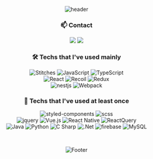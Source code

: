 <div align="center">

![header](https://capsule-render.vercel.app/api?type=waving&color=gradient&height=150&animation=twinkling)
<!-- ![Top Langs](https://github-readme-stats.vercel.app/api/top-langs/?username=suwoncityBoy&hide=python&theme=tokyonight) -->


### 📫 Contact 
<p>
  <a href="https://velog.io/@suwoncityboy"><img src="https://img.shields.io/badge/suwoncityboy.log-11B48A?style=flat-square&logo=Vimeo&logoColor=white&link=https://velog.io/@suwoncityboy"/></a>
  <a href="mailto:dlgkrrud970930@gmail.com" target="_blank"><img src="https://img.shields.io/badge/dlgkrrud970930@gmail.com-EA4335?style=flat-square&logo=Gmail&logoColor=white"/></a>
</p>


### 🛠 Techs that I've used mainly 
![Stitches](https://img.shields.io/badge/stitches-CC6699?style=flat-square&logo=styledcomponents&logoColor=white)
![JavaScript](https://img.shields.io/badge/javascript-F7DF1E?style=flat-square&logo=javascript&logoColor=white)
![TypeScript](https://img.shields.io/badge/typescript-3178C6.svg?style=flat-square&logo=TypeScript&logoColor=white)  
![React](https://img.shields.io/badge/react-61DAFB.svg?style=flat-square&logo=React&logoColor=white) 
![Recoil](https://img.shields.io/badge/recoil-3578E5.svg?style=flat-square&logo=recoil&logoColor=white) 
![Redux](https://img.shields.io/badge/redux-764ABC.svg?style=flat-square&logo=Redux&logoColor=white)  
![nestjs](https://img.shields.io/badge/nestjs-E0234E?style=flat-square&logo=nestjs&logoColor=white)
![Webpack](https://img.shields.io/badge/webpack-8DD6F9.svg?style=flat-square&logo=webpack&logoColor=white)


### 📌 Techs that I've used at least once 
![styled-components](https://img.shields.io/badge/styledcomponents-DB7093.svg?style=flat-square&logo=styled-components&logoColor=white)
![scss](https://img.shields.io/badge/scss-CC6699.svg?style=flat-square&logo=Sass&logoColor=white)  
![jquery](https://img.shields.io/badge/jquery-0769AD.svg?style=flat-square&logo=jquery&logoColor=white)
![Vue.js](https://img.shields.io/badge/vue.js-4FC08D.svg?style=flat-square&logo=Vue.js&logoColor=white)
![React Native](https://img.shields.io/badge/reactnative-000.svg?style=flat-square&logo=React&logoColor=white)
![ReactQuery](https://img.shields.io/badge/reactQuery-FF4154.svg?style=flat-square&logo=ReactQuery&logoColor=white)  
![Java](https://img.shields.io/badge/Java-007396?style=flat-square&logo=OpenJDK&logoColor=white")
![Python](https://img.shields.io/badge/Python-3776AB.svg?style=flat-square&logo=Python&logoColor=white)
![C Sharp](https://img.shields.io/badge/Csharp-512BD4.svg?style=flat-square&logo=Csharp&logoColor=white)
![.Net](https://img.shields.io/badge/.net-8DD6F9.svg?style=flat-square&logo=.Net&logoColor=white)
![firebase](https://img.shields.io/badge/firebase-FFCA28.svg?style=flat-square&logo=firebase&logoColor=white)
![MySQL](https://img.shields.io/badge/mysql-4479A1?style=flat-square&logo=MySql&logoColor=white)  

<br/>

![Footer](https://capsule-render.vercel.app/api?type=waving&color=gradient&height=150&animation=twinkling&section=footer)

</div>

